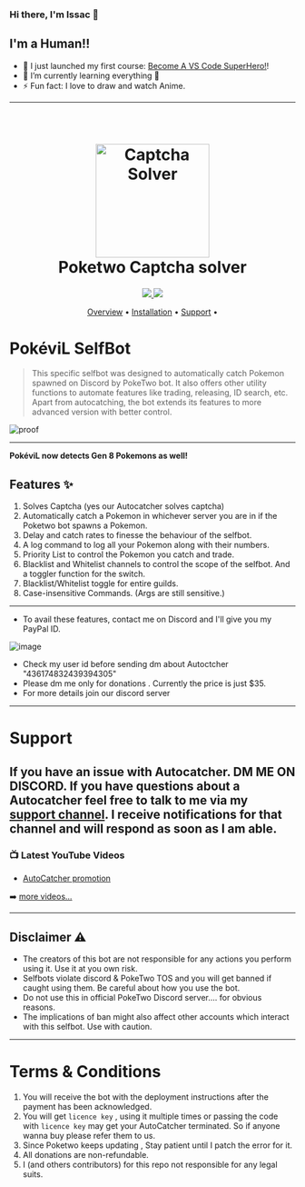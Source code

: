 ### Hi there, I'm Issac  👋

## I'm a Human!!

- 🔭 I just launched my first course: [Become A VS Code SuperHero!][course]!
- 🌱 I’m currently learning everything 🤣
- ⚡ Fun fact: I love to draw and watch Anime.

---
<h1 align="center">
  <br>
  <a href="https://github.com/issac756/poketwo-Autocatcher/"><img src="https://cdn.discordapp.com/avatars/844213425680416838/3bc96ea5512cbb081e511e72449efaf7.png" alt="Captcha Solver" width="200"></a>
  <br>
  Poketwo Captcha solver
  <br>
</h1>

<h4 align="center"></h4>

<p align="center">
  <a href="https://paypal.me/">
    <img src="https://img.shields.io/badge/paypal-donate-red.svg">
  </a>
  <a href="https://www.python.org/downloads/release/python-366/"><img src="https://img.shields.io/badge/python-3.8-blue.svg?style=for-the-badge">
</a>
</p>

<p align="center">
  <a href="#overview">Overview</a> •
  <a href="#installation">Installation</a> •
  <a href="#support">Support</a> •
</p>

# PokéviL SelfBot

>This specific selfbot was designed to automatically catch Pokemon spawned on Discord by PokeTwo bot. It also offers other utility functions to automate features like trading, releasing, ID search, etc. Apart from autocatching, the bot extends its features to more advanced version with better control.

![proof](https://media.discordapp.net/attachments/827130387825295381/867774914290253844/Screenshot_20210722-195728.jpg)

---

**PokéviL now detects Gen 8 Pokemons as well!**

## Features ✨
1. Solves Captcha (yes our Autocatcher solves captcha)
2. Automatically catch a Pokemon in whichever server you are in if the Poketwo bot spawns a Pokemon. 
3. Delay and catch rates to finesse the behaviour of the selfbot.
4. A log command to log all your Pokemon along with their numbers.
5. Priority List to control the Pokemon you catch and trade.
6. Blacklist and Whitelist channels to control the scope of the selfbot. And a toggler function for the switch.
7. Blacklist/Whitelist toggle for entire guilds.
8. Case-insensitive Commands. (Args are still sensitive.)

---

* To avail these features, contact me on Discord and I'll give you my PayPal ID. 
 
 ![image](https://cdn.discordapp.com/attachments/827130387825295381/867694840175263744/Screenshot_20210722-143910.jpg)
 
 * Check my user id before sending dm about Autoctcher "436174832439394305"
 * Please dm me only for donations . Currently the price is just $35. 
 * For more details join our discord server 

---

# Support
If you have an issue with Autocatcher. **DM ME ON DISCORD.**  If you have questions about a Autocatcher feel free to talk to me via my [support channel](https://discord.gg/gkq3nSQfkA). I receive notifications for that channel and will respond as soon as I am able. 
---

### 📺 Latest YouTube Videos

<!-- YOUTUBE:START -->
- [AutoCatcher promotion](https://youtu.be/fbACSgCC5BA)
<!-- YOUTUBE:END -->

➡️ [more videos...](https://youtube.com/channel/UCsSbYNkH5OaN69Q1QPhJBqw)

---

## Disclaimer ⚠️
* The creators of this bot are not responsible for any actions you perform using it. Use it at you own risk.
* Selfbots violate discord & PokeTwo TOS and you will get banned if caught using them. Be careful about how you use the bot.
* Do not use this in official PokeTwo Discord server.... for obvious reasons.
* The implications of ban might also affect other accounts which interact with this selfbot. Use with caution.  
---

# Terms & Conditions
1. You will receive the bot with the deployment instructions after the payment has been acknowledged.
2. You will get `licence key` , using it multiple times or passing the code with `licence key` may get your AutoCatcher terminated. So if anyone wanna buy please refer them to us.
3. Since Poketwo keeps updating , Stay patient until I patch the error for it.
4. All donations are non-refundable.
5. I (and others contributors) for this repo not responsible for any legal suits.
 

[course]: http://vsCodeHero.com
